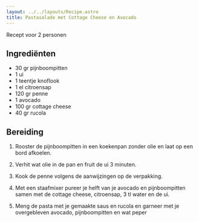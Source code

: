 ```yaml
---
layout: ../../layouts/Recipe.astro
title: Pastasalade met Cottage Cheese en Avocado
---
```

R﻿ecept voor 2 personen

## Ingrediënten

* 3﻿0 gr pijnboompitten
* 1﻿ ui
* 1﻿ teentje knoflook
* 1﻿ el citroensap
* 1﻿20 gr penne
* 1﻿ avocado
* 1﻿00 gr cottage cheese
* 4﻿0 gr rucola



## Bereiding

1. R﻿ooster de pijnboompitten in een koekenpan zonder olie en laat op een bord afkoelen.


2. V﻿erhit wat olie in de pan en fruit de ui 3 minuten.
3. K﻿ook de penne volgens de aanwijzingen op de verpakking.
4. M﻿et een staafmixer pureer je helft van je avocado en pijnboompitten samen met de cottage cheese, citroensap, 3 tl water en de ui.
5. M﻿eng de pasta met je gemaakte saus en rucola en garneer met je overgebleven avocado, pijnboompitten en wat peper